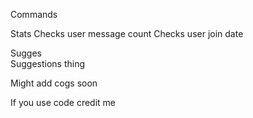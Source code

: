 Commands 

Stats
  Checks user message count
  Checks user join date

Sugges  
  Suggestions thing

Might add cogs soon

If you use code credit me
